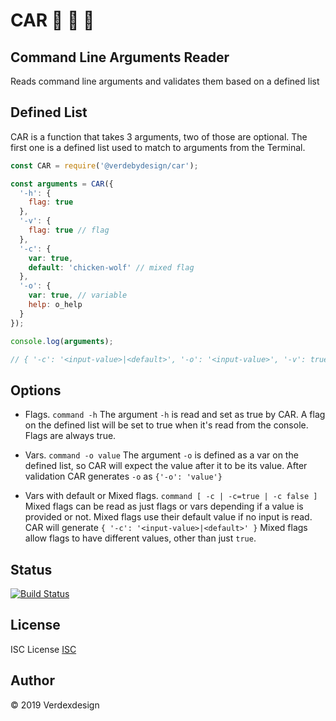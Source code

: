 # CAR 🚗 🚗 🚗

## Command Line Arguments Reader

Reads command line arguments and validates them based on a defined list

## Defined List

CAR is a function that takes 3 arguments, two of those are optional.
The first one is a defined list used to match to arguments from the Terminal.

```js
const CAR = require('@verdebydesign/car');

const arguments = CAR({
  '-h': {
    flag: true
  },
  '-v': {
    flag: true // flag
  },
  '-c': {
    var: true,
    default: 'chicken-wolf' // mixed flag
  },
  '-o': {
    var: true, // variable
    help: o_help
  }
});

console.log(arguments);

// { '-c': '<input-value>|<default>', '-o': '<input-value>', '-v': true, '-h': true }
```

## Options

- Flags. ```command -h``` The argument ```-h``` is read and set as true by CAR.
A flag on the defined list will be set to true when it's read from the console.
Flags are always true.

- Vars. ```command -o value``` The argument ```-o``` is defined as a var on the defined list, so CAR will expect the value after it to be its value. After validation CAR generates ```-o``` as ```{'-o': 'value'}```

- Vars with default or Mixed flags. ```command [ -c | -c=true | -c false ]``` Mixed flags can be read as just flags or vars depending if a value is provided or not. Mixed flags use their default value if no input is read. CAR will generate ```{ '-c': '<input-value>|<default>' }```
Mixed flags allow flags to have different values, other than just ```true```.

## Status

[![Build Status](https://travis-ci.org/verdebydesign/car.svg?branch=master)](https://travis-ci.org/verdebydesign/car)

## License

ISC License [ISC](https://opensource.org/licenses/ISC)

## Author

&copy; 2019 Verdexdesign
